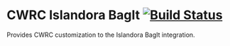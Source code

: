 # CWRC Islandora BagIt [![Build Status](https://travis-ci.org/cwrc/cwrc_islandora_bagit.svg?branch=master)](https://github.com/cwrc/cwrc_islandora_bagit)

Provides CWRC customization to the Islandora BagIt integration.
